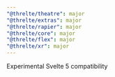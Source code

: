 ```yaml
---
"@threlte/theatre": major
"@threlte/extras": major
"@threlte/rapier": major
"@threlte/core": major
"@threlte/flex": major
"@threlte/xr": major
---
```


Experimental Svelte 5 compatibility
